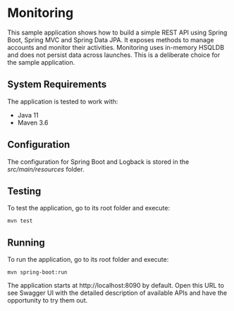 # Monitoring

This sample application shows how to build a simple REST API using Spring Boot, Spring MVC and
Spring Data JPA. It exposes methods to manage accounts and monitor their activities. Monitoring uses in-memory
HSQLDB and does not persist data across launches. This is a deliberate choice for the sample application.

## System Requirements

The application is tested to work with:

* Java 11
* Maven 3.6

## Configuration

The configuration for Spring Boot and Logback is stored in the *src/main/resources* folder.

## Testing

To test the application, go to its root folder and execute:

    mvn test

## Running

To run the application, go to its root folder and execute:

    mvn spring-boot:run

The application starts at http://localhost:8090 by default. Open this URL to see Swagger UI with the detailed
description of available APIs and have the opportunity to try them out.
